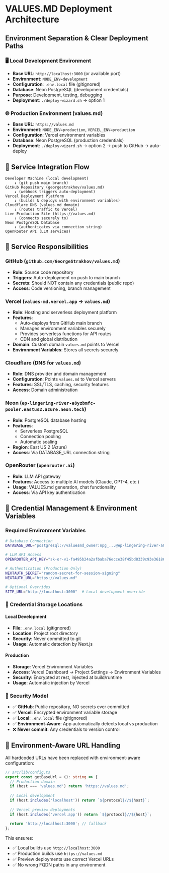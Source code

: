# VALUES.MD Deployment Architecture

## Environment Separation & Clear Deployment Paths

### 🖥️ Local Development Environment
- **Base URL**: `http://localhost:3000` (or available port)
- **Environment**: `NODE_ENV=development`
- **Configuration**: `.env.local` file (gitignored)
- **Database**: Neon PostgreSQL (development credentials)
- **Purpose**: Development, testing, debugging
- **Deployment**: `./deploy-wizard.sh` → option 1

### 🌐 Production Environment (values.md)
- **Base URL**: `https://values.md`
- **Environment**: `NODE_ENV=production`, `VERCEL_ENV=production`
- **Configuration**: Vercel environment variables
- **Database**: Neon PostgreSQL (production credentials)
- **Deployment**: `./deploy-wizard.sh` → option 2 → push to GitHub → auto-deploy

## 🔄 Service Integration Flow

```
Developer Machine (local development)
    ↓ (git push main branch)
GitHub Repository (georgestrakhov/values.md)
    ↓ (webhook triggers auto-deployment)
Vercel Deployment Platform
    ↓ (builds & deploys with environment variables)
Cloudflare DNS (values.md domain)
    ↓ (routes traffic to Vercel)
Live Production Site (https://values.md)
    ↓ (connects securely to)
Neon PostgreSQL Database
    ↓ (authenticates via connection string)
OpenRouter API (LLM services)
```

## 🏢 Service Responsibilities

### **GitHub** (`github.com/GeorgeStrakhov/values.md`)
- **Role**: Source code repository
- **Triggers**: Auto-deployment on push to main branch
- **Secrets**: Should NOT contain any credentials (public repo)
- **Access**: Code versioning, branch management

### **Vercel** (`values-md.vercel.app` → `values.md`)
- **Role**: Hosting and serverless deployment platform
- **Features**: 
  - Auto-deploys from GitHub main branch
  - Manages environment variables securely
  - Provides serverless functions for API routes
  - CDN and global distribution
- **Domain**: Custom domain `values.md` points to Vercel
- **Environment Variables**: Stores all secrets securely

### **Cloudflare** (DNS for `values.md`)
- **Role**: DNS provider and domain management
- **Configuration**: Points `values.md` to Vercel servers
- **Features**: SSL/TLS, caching, security features
- **Access**: Domain administration

### **Neon** (`ep-lingering-river-a8yzbmfc-pooler.eastus2.azure.neon.tech`)
- **Role**: PostgreSQL database hosting
- **Features**: 
  - Serverless PostgreSQL
  - Connection pooling
  - Automatic scaling
- **Region**: East US 2 (Azure)
- **Access**: Via DATABASE_URL connection string

### **OpenRouter** (`openrouter.ai`)
- **Role**: LLM API gateway
- **Features**: Access to multiple AI models (Claude, GPT-4, etc.)
- **Usage**: VALUES.md generation, chat functionality
- **Access**: Via API key authentication

## 🔐 Credential Management & Environment Variables

### Required Environment Variables
```bash
# Database Connection
DATABASE_URL="postgresql://valuesmd_owner:npg_...@ep-lingering-river-a8yzbmfc-pooler.eastus2.azure.neon.tech/valuesmd?sslmode=require"

# LLM API Access
OPENROUTER_API_KEY="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"

# Authentication (Production Only)
NEXTAUTH_SECRET="random-secret-for-session-signing"
NEXTAUTH_URL="https://values.md"

# Optional Overrides
SITE_URL="http://localhost:3000"  # Local development override
```

### 🔐 Credential Storage Locations

#### Local Development
- **File**: `.env.local` (gitignored)
- **Location**: Project root directory
- **Security**: Never committed to git
- **Usage**: Automatic detection by Next.js

#### Production
- **Storage**: Vercel Environment Variables
- **Access**: Vercel Dashboard → Project Settings → Environment Variables
- **Security**: Encrypted at rest, injected at build/runtime
- **Usage**: Automatic injection by Vercel

### 🚨 Security Model

- ✅ **GitHub**: Public repository, NO secrets ever committed
- ✅ **Vercel**: Encrypted environment variable storage
- ✅ **Local**: `.env.local` file (gitignored)
- ✅ **Environment-Aware**: App automatically detects local vs production
- ❌ **Never commit**: Any credentials to version control

## 🔄 Environment-Aware URL Handling

All hardcoded URLs have been replaced with environment-aware configuration:

```typescript
// src/lib/config.ts
export const getBaseUrl = (): string => {
  // Production domain
  if (host === 'values.md') return 'https://values.md';
  
  // Local development
  if (host.includes('localhost')) return `${protocol}//${host}`;
  
  // Vercel preview deployments
  if (host.includes('vercel.app')) return `${protocol}//${host}`;
  
  return 'http://localhost:3000'; // fallback
};
```

This ensures:
- ✅ Local builds use `http://localhost:3000`
- ✅ Production builds use `https://values.md`
- ✅ Preview deployments use correct Vercel URLs
- ✅ No wrong FQDN paths in any environment